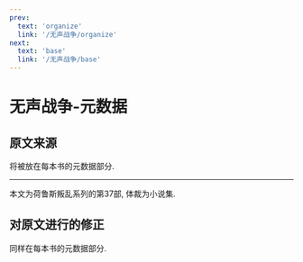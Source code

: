 ```yaml
---
prev:
  text: 'organize'
  link: '/无声战争/organize'
next:
  text: 'base'
  link: '/无声战争/base'
---
```


# 无声战争-元数据

## 原文来源

将被放在每本书的元数据部分.

--------

本文为荷鲁斯叛乱系列的第37部, 体裁为小说集.

## 对原文进行的修正

同样在每本书的元数据部分.
